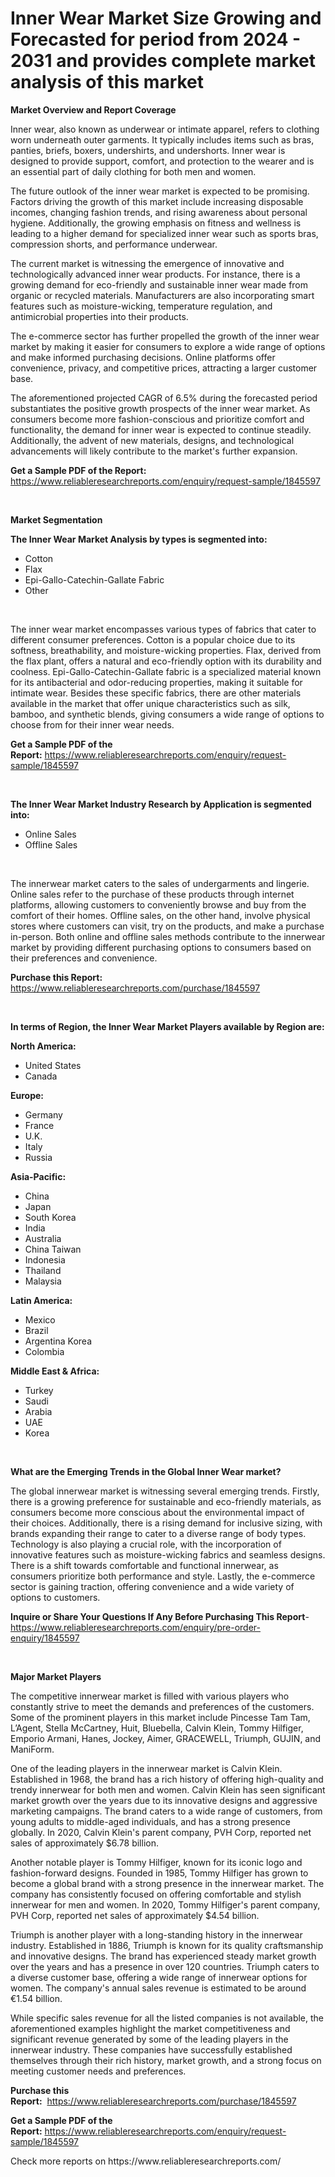 <p><h1>Inner Wear Market Size Growing and Forecasted for period from 2024 - 2031 and provides complete market analysis of this market</h1></p><p><strong>Market Overview and Report Coverage</strong></p>
<p><p>Inner wear, also known as underwear or intimate apparel, refers to clothing worn underneath outer garments. It typically includes items such as bras, panties, briefs, boxers, undershirts, and undershorts. Inner wear is designed to provide support, comfort, and protection to the wearer and is an essential part of daily clothing for both men and women.</p><p>The future outlook of the inner wear market is expected to be promising. Factors driving the growth of this market include increasing disposable incomes, changing fashion trends, and rising awareness about personal hygiene. Additionally, the growing emphasis on fitness and wellness is leading to a higher demand for specialized inner wear such as sports bras, compression shorts, and performance underwear.</p><p>The current market is witnessing the emergence of innovative and technologically advanced inner wear products. For instance, there is a growing demand for eco-friendly and sustainable inner wear made from organic or recycled materials. Manufacturers are also incorporating smart features such as moisture-wicking, temperature regulation, and antimicrobial properties into their products.</p><p>The e-commerce sector has further propelled the growth of the inner wear market by making it easier for consumers to explore a wide range of options and make informed purchasing decisions. Online platforms offer convenience, privacy, and competitive prices, attracting a larger customer base.</p><p>The aforementioned projected CAGR of 6.5% during the forecasted period substantiates the positive growth prospects of the inner wear market. As consumers become more fashion-conscious and prioritize comfort and functionality, the demand for inner wear is expected to continue steadily. Additionally, the advent of new materials, designs, and technological advancements will likely contribute to the market's further expansion.</p></p>
<p><strong>Get a Sample PDF of the Report:</strong> <a href="https://www.reliableresearchreports.com/enquiry/request-sample/1845597">https://www.reliableresearchreports.com/enquiry/request-sample/1845597</a></p>
<p>&nbsp;</p>
<p><strong>Market Segmentation</strong></p>
<p><strong>The Inner Wear Market Analysis by types is segmented into:</strong></p>
<p><ul><li>Cotton</li><li>Flax</li><li>Epi-Gallo-Catechin-Gallate Fabric</li><li>Other</li></ul></p>
<p>&nbsp;</p>
<p><p>The inner wear market encompasses various types of fabrics that cater to different consumer preferences. Cotton is a popular choice due to its softness, breathability, and moisture-wicking properties. Flax, derived from the flax plant, offers a natural and eco-friendly option with its durability and coolness. Epi-Gallo-Catechin-Gallate fabric is a specialized material known for its antibacterial and odor-reducing properties, making it suitable for intimate wear. Besides these specific fabrics, there are other materials available in the market that offer unique characteristics such as silk, bamboo, and synthetic blends, giving consumers a wide range of options to choose from for their inner wear needs.</p></p>
<p><strong>Get a Sample PDF of the Report:</strong>&nbsp;<a href="https://www.reliableresearchreports.com/enquiry/request-sample/1845597">https://www.reliableresearchreports.com/enquiry/request-sample/1845597</a></p>
<p>&nbsp;</p>
<p><strong>The Inner Wear Market Industry Research by Application is segmented into:</strong></p>
<p><ul><li>Online Sales</li><li>Offline Sales</li></ul></p>
<p>&nbsp;</p>
<p><p>The innerwear market caters to the sales of undergarments and lingerie. Online sales refer to the purchase of these products through internet platforms, allowing customers to conveniently browse and buy from the comfort of their homes. Offline sales, on the other hand, involve physical stores where customers can visit, try on the products, and make a purchase in-person. Both online and offline sales methods contribute to the innerwear market by providing different purchasing options to consumers based on their preferences and convenience.</p></p>
<p><strong>Purchase this Report:</strong>&nbsp; <a href="https://www.reliableresearchreports.com/purchase/1845597">https://www.reliableresearchreports.com/purchase/1845597</a></p>
<p>&nbsp;</p>
<p><strong>In terms of Region, the Inner Wear Market Players available by Region are:</strong></p>
<p>
    <p> <strong> North America: </strong>
        <ul>
            <li>United States</li>
            <li>Canada</li>
        </ul>
        </p> 
    <p> <strong> Europe: </strong>
        <ul>
            <li>Germany</li>
            <li>France</li>
            <li>U.K.</li>
            <li>Italy</li>
            <li>Russia</li>
        </ul>
        </p> 
    <p> <strong> Asia-Pacific: </strong>
        <ul>
            <li>China</li>
            <li>Japan</li>
            <li>South Korea</li>
            <li>India</li>
            <li>Australia</li>
            <li>China Taiwan</li>
            <li>Indonesia</li>
            <li>Thailand</li>
            <li>Malaysia</li>
        </ul>
        </p> 
    <p> <strong> Latin America: </strong>
        <ul>
            <li>Mexico</li>
            <li>Brazil</li>
            <li>Argentina Korea</li>
            <li>Colombia</li>
        </ul>
        </p> 
    <p> <strong> Middle East & Africa: </strong>
        <ul>
            <li>Turkey</li>
            <li>Saudi</li>
            <li>Arabia</li>
            <li>UAE</li>
            <li>Korea</li>
        </ul>
    </p>
    </p>
<p>&nbsp;</p>
<p><strong>What are the Emerging Trends in the Global Inner Wear market?</strong></p>
<p><p>The global innerwear market is witnessing several emerging trends. Firstly, there is a growing preference for sustainable and eco-friendly materials, as consumers become more conscious about the environmental impact of their choices. Additionally, there is a rising demand for inclusive sizing, with brands expanding their range to cater to a diverse range of body types. Technology is also playing a crucial role, with the incorporation of innovative features such as moisture-wicking fabrics and seamless designs. There is a shift towards comfortable and functional innerwear, as consumers prioritize both performance and style. Lastly, the e-commerce sector is gaining traction, offering convenience and a wide variety of options to customers.</p></p>
<p><strong>Inquire or Share Your Questions If Any Before Purchasing This Report</strong>- <a href="https://www.reliableresearchreports.com/enquiry/pre-order-enquiry/1845597">https://www.reliableresearchreports.com/enquiry/pre-order-enquiry/1845597</a></p>
<p>&nbsp;</p>
<p><strong>Major Market Players</strong></p>
<p><p>The competitive innerwear market is filled with various players who constantly strive to meet the demands and preferences of the customers. Some of the prominent players in this market include Pincesse Tam Tam, L’Agent, Stella McCartney, Huit, Bluebella, Calvin Klein, Tommy Hilfiger, Emporio Armani, Hanes, Jockey, Aimer, GRACEWELL, Triumph, GUJIN, and ManiForm.</p><p>One of the leading players in the innerwear market is Calvin Klein. Established in 1968, the brand has a rich history of offering high-quality and trendy innerwear for both men and women. Calvin Klein has seen significant market growth over the years due to its innovative designs and aggressive marketing campaigns. The brand caters to a wide range of customers, from young adults to middle-aged individuals, and has a strong presence globally. In 2020, Calvin Klein's parent company, PVH Corp, reported net sales of approximately $6.78 billion.</p><p>Another notable player is Tommy Hilfiger, known for its iconic logo and fashion-forward designs. Founded in 1985, Tommy Hilfiger has grown to become a global brand with a strong presence in the innerwear market. The company has consistently focused on offering comfortable and stylish innerwear for men and women. In 2020, Tommy Hilfiger's parent company, PVH Corp, reported net sales of approximately $4.54 billion.</p><p>Triumph is another player with a long-standing history in the innerwear industry. Established in 1886, Triumph is known for its quality craftsmanship and innovative designs. The brand has experienced steady market growth over the years and has a presence in over 120 countries. Triumph caters to a diverse customer base, offering a wide range of innerwear options for women. The company's annual sales revenue is estimated to be around €1.54 billion.</p><p>While specific sales revenue for all the listed companies is not available, the aforementioned examples highlight the market competitiveness and significant revenue generated by some of the leading players in the innerwear industry. These companies have successfully established themselves through their rich history, market growth, and a strong focus on meeting customer needs and preferences.</p></p>
<p><strong>Purchase this Report:</strong>&nbsp;&nbsp;<a href="https://www.reliableresearchreports.com/purchase/1845597">https://www.reliableresearchreports.com/purchase/1845597</a></p>
<p></p>
<p><strong>Get a Sample PDF of the Report:</strong>&nbsp;<a href="https://www.reliableresearchreports.com/enquiry/request-sample/1845597">https://www.reliableresearchreports.com/enquiry/request-sample/1845597</a></p>
<p>Check more reports on https://www.reliableresearchreports.com/</p>